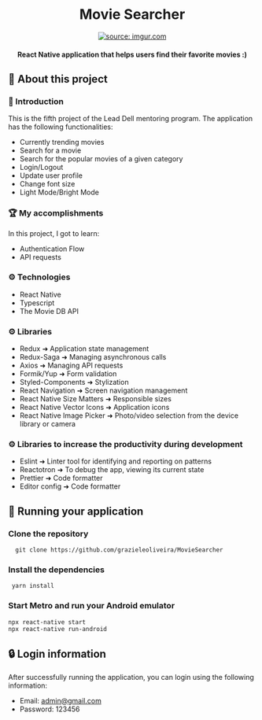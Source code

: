 <h1 align="center">
  Movie Searcher
</h1>

<p align="center">
  <a href="https://imgur.com/IiedbCx"><img src="https://i.imgur.com/IiedbCx.png" title="source: imgur.com" /></a>
</p>
<h4 align="center">React Native application that helps users find their favorite movies :) </h4>

## 📍 About this project
### 📖 Introduction
This is the fifth project of the Lead Dell mentoring program. The application has the following functionalities:
- Currently trending movies
- Search for a movie
- Search for the popular movies of a given category
- Login/Logout
- Update user profile
- Change font size
- Light Mode/Bright Mode

### 🏆 My accomplishments
In this project, I got to learn:
- Authentication Flow
- API requests

### ⚙️ Technologies
<ul>
  <li>React Native</li>
  <li>Typescript</li>
  <li>The Movie DB API</li>
</ul>

### ⚙️ Libraries
<ul>
  <li>Redux ➜ Application state management</li>
  <li>Redux-Saga ➜ Managing asynchronous calls </li>
  <li>Axios ➜ Managing API requests </li>
  <li>Formik/Yup ➜ Form validation </li>
  <li>Styled-Components ➜ Stylization </li>
  <li>React Navigation ➜ Screen navigation management</li>
  <li>React Native Size Matters ➜ Responsible sizes</li>
  <li>React Native Vector Icons ➜ Application icons </li>
  <li>React Native Image Picker ➜ Photo/video selection from the device library or camera</li>
</ul>

### ⚙️ Libraries to increase the productivity during development
<ul>
  <li>Eslint ➜ Linter tool for identifying and reporting on patterns </li>
  <li>Reactotron ➜ To debug the app, viewing its current state</li>
  <li>Prettier ➜ Code formatter </li>
  <li>Editor config ➜ Code formatter </li>
</ul>


## 🏃 Running your application
### Clone the repository
  ```
    git clone https://github.com/grazieleoliveira/MovieSearcher
  ```
### Install the dependencies
 ```
  yarn install
 ```
### Start Metro and run your Android emulator
  ```
  npx react-native start
  npx react-native run-android
  ```

## 🔒 Login information
After successfully running the application, you can login using the following information:
- Email: admin@gmail.com
- Password: 123456
